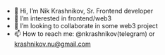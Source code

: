 - 👋 Hi, I’m Nik Krashnikov, Sr. Frontend developer
- 👀 I’m interested in frontend/web3
- 💞️ I’m looking to collaborate in some web3 project
- 📫 How to reach me: @nkrashnikov(telegram) or krashnikov.nu@gmail.com

<!---
nikolaykrashnikov/nikolaykrashnikov is a ✨ special ✨ repository because its `README.md` (this file) appears on your GitHub profile.
You can click the Preview link to take a look at your changes.
--->
